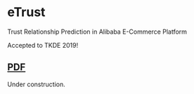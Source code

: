 # eTrust

Trust Relationship Prediction in Alibaba E-Commerce Platform

Accepted to TKDE 2019!

## [PDF](http://keg.cs.tsinghua.edu.cn/jietang/publications/TKDE19-Cen-et-al-Trust-Relationship-Prediction.pdf)

Under construction.
